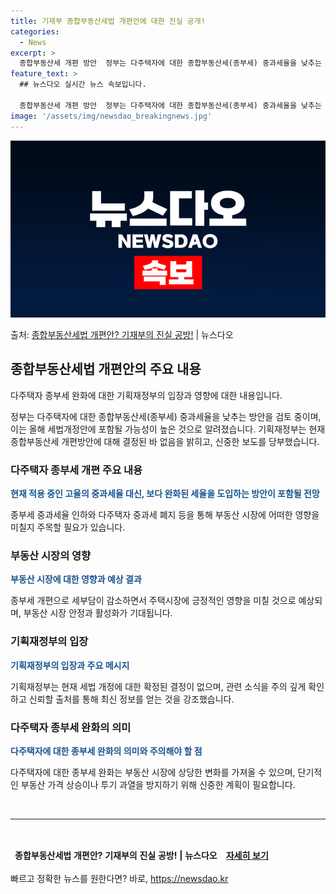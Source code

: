 ```yaml
---
title: 기재부 종합부동산세법 개편안에 대한 진실 공개!
categories:
  - News
excerpt: >
  종합부동산세 개편 방안  정부는 다주택자에 대한 종합부동산세(종부세) 중과세율을 낮추는 방안을 검토 중인 것…
feature_text: >
  ## 뉴스다오 실시간 뉴스 속보입니다.

  종합부동산세 개편 방안  정부는 다주택자에 대한 종합부동산세(종부세) 중과세율을 낮추는 방안을 검토 중인 것…
image: '/assets/img/newsdao_breakingnews.jpg'
---
```


![뉴스다오 속보](/assets/img/newsdao_breakingnews.jpg)

<p>출처: <a href="https://newsdao.kr/4044" rel="dofollow">종합부동산세법 개편안? 기재부의 진실 공방!</a> | 뉴스다오</p>

<h2 data-ke-size="size26">종합부동산세법 개편안의 주요 내용</h2>
다주택자 종부세 완화에 대한 기획재정부의 입장과 영향에 대한 내용입니다.

<p data-ke-size="size16">정부는 다주택자에 대한 종합부동산세(종부세) 중과세율을 낮추는 방안을 검토 중이며, 이는 올해 세법개정안에 포함될 가능성이 높은 것으로 알려졌습니다. 기획재정부는 현재 종합부동산세 개편방안에 대해 결정된 바 없음을 밝히고, 신중한 보도를 당부했습니다.</p>

<h3>다주택자 종부세 개편 주요 내용</h3>
<b><span style="color: #1a5490;">현재 적용 중인 고율의 중과세율 대신, 보다 완화된 세율을 도입하는 방안이 포함될 전망</span></b>

<p data-ke-size="size16">종부세 중과세율 인하와 다주택자 중과세 폐지 등을 통해 부동산 시장에 어떠한 영향을 미칠지 주목할 필요가 있습니다.</p>

<h3>부동산 시장의 영향</h3>
<b><span style="color: #1a5490;">부동산 시장에 대한 영향과 예상 결과</span></b>

<p data-ke-size="size16">종부세 개편으로 세부담이 감소하면서 주택시장에 긍정적인 영향을 미칠 것으로 예상되며, 부동산 시장 안정과 활성화가 기대됩니다.</p>

<h3>기획재정부의 입장</h3>
<b><span style="color: #1a5490;">기획재정부의 입장과 주요 메시지</span></b>

<p data-ke-size="size16">기획재정부는 현재 세법 개정에 대한 확정된 결정이 없으며, 관련 소식을 주의 깊게 확인하고 신뢰할 출처를 통해 최신 정보를 얻는 것을 강조했습니다.</p>

<h3>다주택자 종부세 완화의 의미</h3>
<b><span style="color: #1a5490;">다주택자에 대한 종부세 완화의 의미와 주의해야 할 점</span></b>

<p data-ke-size="size16">다주택자에 대한 종부세 완화는 부동산 시장에 상당한 변화를 가져올 수 있으며, 단기적인 부동산 가격 상승이나 투기 과열을 방지하기 위해 신중한 계획이 필요합니다.</p>

<p data-ke-size="size16">&nbsp;</p>
<hr>
<p data-ke-size="size16">&nbsp;</p>

<table>
<thead>
<tr>
<td style="text-align: center; height: 17px;"><b>종합부동산세법 개편안? 기재부의 진실 공방! | 뉴스다오</b></td>
<td style="text-align: center; height: 17px;"><b><a href="https://newsdao.kr/4044">자세히 보기</a></b></td>
</tr>
</thead>
</table> 

빠르고 정확한 뉴스를 원한다면? 바로, <a href="https://newsdao.kr" rel="dofollow">https://newsdao.kr</a>


